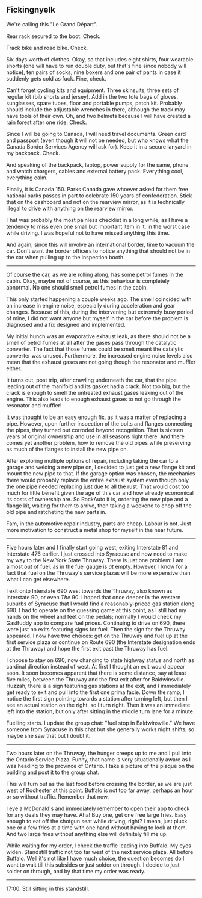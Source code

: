 ## Fickingnyelk

We're calling this "Le Grand Départ".

Rear rack secured to the boot. Check.

Track bike and road bike. Check.

Six days worth of clothes. Okay, so that includes eight shirts, four wearable shorts (one will have to run double duty, but that's fine since nobody will notice), ten pairs of socks, nine boxers and one pair of pants in case it suddenly gets cold as fuck. Fine, check.

Can't forget cycling kits and equipment. Three skinsuits, three sets of regular kit (bib shorts and jersey). Add in the two tote bags of gloves, sunglasses, spare tubes, floor and portable pumps, patch kit. Probably should include the adjustable wrenches in there, although the track may have tools of their own. Oh, and two helmets because I will have created a rain forest after one ride. Check.

Since I will be going to Canada, I will need travel documents. Green card and passport (even though it will not be needed, but who knows what the Canada Border Services Agency will ask for). Keep it in a secure lanyard in my backpack. Check.

And speaking of the backpack, laptop, power supply for the same, phone and watch chargers, cables and external battery pack. Everything cool, everything calm.

Finally, it is Canada 150. Parks Canada gave whoever asked for them free national parks passes in part to celebrate 150 years of confederation. Stick that on the dashboard and not on the rearview mirror, as it is technically illegal to drive with anything on the rearview mirror.

That was probably the most painless checklist in a long while, as I have a tendency to miss even one small but important item in it, in the worst case while driving. I was hopeful not to have missed anything this time.

And again, since this will involve an international border, time to vacuum the car. Don't want the border officers to notice anything that should not be in the car when pulling up to the inspection booth.

-----

Of course the car, as we are rolling along, has some petrol fumes in the cabin. Okay, maybe not of course, as this behaviour is completely abnormal. No one should smell petrol fumes in the cabin.

This only started happening a couple weeks ago. The smell coincided with an increase in engine noise, especially during acceleration and gear changes. Because of this, during the intervening but extremely busy period of mine, I did not want anyone but myself in the car before the problem is diagnosed and a fix designed and implemented.

My initial hunch was an evaporative exhaust leak, as there should not be a smell of petrol fumes at all after the gases pass through the catalytic converter. The fact that those fumes could be smelt meant the catalytic converter was unused. Furthermore, the increased engine noise levels also mean that the exhaust gases are not going though the resonator and muffler either.

It turns out, post trip, after crawling underneath the car, that the pipe leading out of the manifold and its gasket had a crack. Not too big, but the crack is enough to smell the untreated exhaust gases leaking out of the engine. This also leads to enough exhaust gases to not go through the resonator and muffler!

It was thought to be an easy enough fix, as it was a matter of replacing a pipe. However, upon further inspection of the bolts and flanges connecting the pipes, they turned out corroded beyond recognition. That is sixteen years of original ownership and use in all seasons right there. And there comes yet another problem, how to remove the old pipes while preserving as much of the flanges to install the new pipe on.

After exploring multiple options of repair, including taking the car to a garage and welding a new pipe on, I decided to just get a new flange kit and mount the new pipe to that. If the garage option was chosen, the mechanics there would probably replace the entire exhaust system even though only the one pipe needed replacing just due to all the rust. That would cost too much for little benefit given the age of this car and how already economical its costs of ownership are. So RockAuto it is, ordering the new pipe and a flange kit, waiting for them to arrive, then taking a weekend to chop off the old pipe and ratcheting the new parts in.

Fam, in the automotive repair industry, parts are cheap. Labour is not. Just more motivation to construct a metal shop for myself in the near future.

-----

Five hours later and I finally start going west, exiting Interstate 81 and Interstate 476 earlier. I just crossed into Syracuse and now need to make my way to the New York State Thruway. There is just one problem: I am almost out of fuel, as in the fuel gauge is *at* empty. However, I know for a fact that fuel on the Thruway's service plazas will be more expensive than what I can get elsewhere.

I exit onto Interstate 690 west towards the Thruway, also known as Interstate 90, or even *The* 90. I hoped that once deeper in the western suburbs of Syracuse that I would find a reasonably-priced gas station along 690. I had to operate on the guessing game at this point, as I still had my hands on the wheel and feet on the pedals; normally I would check my GasBuddy app to compare fuel prices. Continuing to drive on 690, there were just no exits featuring signs for fuel. Then the sign for the Thruway appeared. I now have two choices: get on the Thruway and fuel up at the first service plaza or continue on Route 690 (the Interstate designation ends at the Thruway) and hope the first exit past the Thruway has fuel.

I choose to stay on 690, now changing to state highway status and north as cardinal direction instead of west. At first I thought an exit would appear soon. It soon becomes apparent that there is some distance, say at least five miles, between the Thruway and the first exit after for Baldwinsville. Huzzah, there is a sign featuring gas stations at the exit, and I immediately get ready to exit and pull into the first one prima facie. Down the ramp, I notice the first sign pointing towards a station after turning left, but then I see an actual station on the right, so I turn right. Then it was an immediate left into the station, but only after sitting in the middle turn lane for a minute.

Fuelling starts. I update the group chat: "fuel stop in Baldwinsville." We have someone from Syracuse in this chat but she generally works night shifts, so maybe she saw that but I doubt it.

-----

Two hours later on the Thruway, the hunger creeps up to me and I pull into the Ontario Service Plaza. Funny, that name is very situationally aware as I was heading to the province of Ontario. I take a picture of the plaque on the building and post it to the group chat.

This will turn out as the last food before crossing the border, as we are just west of Rochester at this point. Buffalo is not too far away, perhaps an hour or so without traffic. Remember that now.

I eye a McDonald's and immediately remember to open their app to check for any deals they may have. Aha! Buy one, get one free large fries. Easy enough to eat off the shotgun seat while driving, right? I mean, just pluck one or a few fries at a time with one hand without having to look at them. And two large fries without anything else will definitely fill me up.

While waiting for my order, I check the traffic leading into Buffalo. My eyes widen. Standstill traffic not too far west of the next service plaza. All before Buffalo. Well it's not like I have much choice, the question becomes do I want to wait till this subsides or just solder on through. I decide to just solder on through, and by that time my order was ready.

-----

17:00. Still sitting in this standstill.
